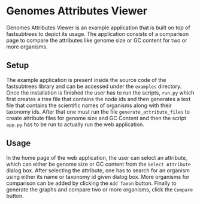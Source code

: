 # Genomes Attributes Viewer

Genomes Attributes Viewer is an example application that is 
built on top of fastsubtrees to depict its usage. The application 
consists of a comparison page to compare the attributes like genome size or 
GC content for two or more organisms. 

## Setup

The example application is present inside the source code of the 
fastsubtrees library and can be accessed under the `examples` directory.
Once the installation is finished the user has to run the scripts, `run.py` which first creates a
tree file that contains the node ids and then generates a text file that
contains the scientific names of organisms along with their taxonomy 
ids. After that one must run the file `generate_attribute_files`
to create attribute files for genome size and GC Content 
and then the script `app.py` has to be run to actually run the web application.

## Usage

In the home page of the web application, the user can select an attribute,
which can either be genome size or GC content from the `Select Attribute` dialog
box. After selecting the attribute, one has to search for an organism
using either its name or taxonomy id given dialog box. More
organisms for comparison can be added by clicking the `Add Taxon` button.
Finally to generate the graphs and compare two or more organisms,
click the `Compare` button.

  

